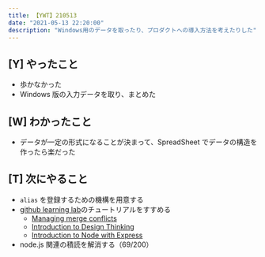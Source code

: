 ```yaml
---
title: 【YWT】210513
date: "2021-05-13 22:20:00"
description: "Windows用のデータを取ったり、プロダクトへの導入方法を考えたりした"
---
```


## [Y] やったこと

- 歩かなかった
- Windows 版の入力データを取り、まとめた

## [W] わかったこと

- データが一定の形式になることが決まって、SpreadSheet でデータの構造を作ったら楽だった

## [T] 次にやること

- `alias` を登録するための機構を用意する
- [github learning lab](https://lab.github.com/githubtraining)のチュートリアルをすすめる
  - [Managing merge conflicts](https://lab.github.com/githubtraining/managing-merge-conflicts)
  - [Introduction to Design Thinking](https://lab.github.com/githubtraining/introduction-to-design-thinking)
  - [Introduction to Node with Express](https://lab.github.com/everydeveloper/introduction-to-node-with-express)
- node.js 関連の積読を解消する（69/200）

<!-- https://twitter.com/camomile_cafe/status/1392843457320738821?s=20 -->
